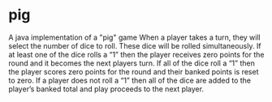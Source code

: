 # pig
A java implementation of a "pig" game
When a player takes a turn, they will select the number of dice to
roll. These dice will be rolled simultaneously. If at least one of the dice
rolls a “1” then the player receives zero points for the round and it
becomes the next players turn. If all of the dice roll a “1” then the
player scores zero points for the round and their banked points is reset
to zero. If a player does not roll a “1” then all of
the dice are added to the player’s banked total and play proceeds to the
next player.
